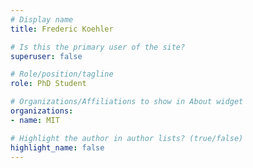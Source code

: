 ```yaml
---
# Display name
title: Frederic Koehler

# Is this the primary user of the site?
superuser: false

# Role/position/tagline
role: PhD Student

# Organizations/Affiliations to show in About widget
organizations:
- name: MIT

# Highlight the author in author lists? (true/false)
highlight_name: false
---
```

